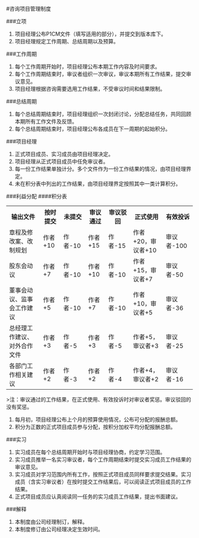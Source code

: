 #咨询项目管理制度

###立项
1. 项目经理公布P1CM文件（填写适用的部分），并提交到版本库下。
2. 项目经理规定工作周期、总结周期以及预算。

###工作周期
1. 每个工作周期开始时，项目经理公布本期工作内容及时间要求。
2. 每个工作周期结束时，审议者组织一次审议，审议本期所有工作结果，提交审议意见。
3. 项目经理根据咨询需要选用工作结果，不受审议时间和结果限制。

###总结周期
1. 每个总结周期结束时，项目经理组织一次封闭讨论，分配总结任务，共同回顾本期所有工作文件及反馈。
2. 每个总结周期结束时，项目经理公布各成员在下一周期的起始积分。

###项目经理
1. 正式项目成员、实习成员由项目经理决定。
1. 项目经理从正式项目成员中任免审议者。
2. 每一份工作结果单独计分。多个文件作为一份工作结果的情况，由项目经理界定。
3. 未在积分表中列出的工作结果，由项目经理界定按照其中一类计算积分。

###利益分配
####积分表
<table>
<tr><th>输出文件</th><th>按时提交</th><th>未提交</th><th>审议通过</th><th>审议驳回</th><th>正式使用</th><th>有效投诉</th></tr>
<tr><td>章程及修改案、改制规划</td><td>作者+10</td><td>作者-10</td><td>作者+15</td><td>作者-15</td><td>作者+20，审议者+10</td><td>审议者-100</td></tr>
<tr><td>股东会动议</td><td>作者+7</td><td>作者-10</td><td>作者+10</td><td>作者-10</td><td>作者+15，审议者+7</td><td>审议者-50</td></tr>
<tr><td>董事会动议、监事会工作建议</td><td>作者+5</td><td>作者-10</td><td>作者+7</td><td>作者-10</td><td>作者+10，审议者+5</td><td>审议者-36</td></tr>
<tr><td>总经理工作建议、对外合作文件</td><td>作者+3</td><td>作者-5</td><td>作者+3</td><td>作者-5</td><td>作者+5，审议者+3</td><td>审议者-25</td></tr>
<tr><td>各部门工作相关建议</td><td>作者+2</td><td>作者-3</td><td>作者+2</td><td>作者-4</td><td>作者+4，审议者+2</td><td>审议者-16</td></tr>
</table>
>注：审议通过的工作结果，在正式使用、有效投诉时对审议者奖惩。审议驳回的没有奖惩。  

1. 每月初，项目经理公布上个月的预算使用情况，公布可分配的报酬总额。
2. 积分为正数的正式项目成员参与分配，按积分加权平均分配报酬总额。

###实习
1. 实习成员在每个总结周期开始时与项目经理协商，约定学习范围。
2. 实习成员推举一名实习审议者，每个工作周期结束时提交实习成员工作结果的审议意见。
3. 实习成员对学习范围内所有工作，按照正式项目成员同样要求提交结果。实习成员（含实习审议者）在按时提交工作结果后，可以阅读正式项目成员的工作结果。
4. 正式项目成员应认真阅读同一任务的实习成员工作结果，提出书面建议。

###解释
1. 本制度由公司经理制订，解释。
2. 本制度修订由公司经理决定生效时间。
